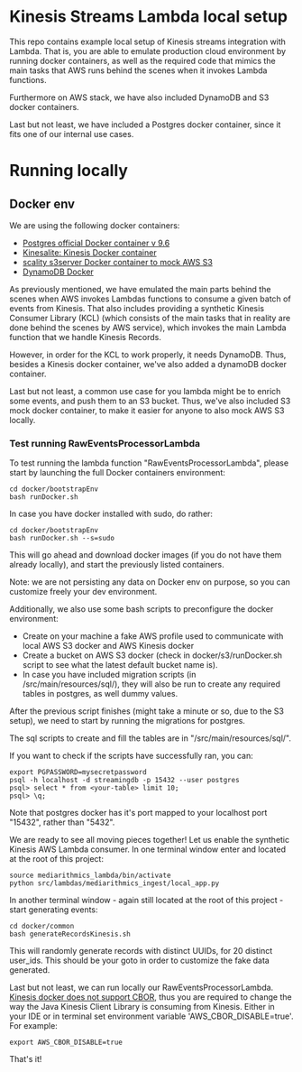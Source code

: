 # Kinesis Streams Lambda local setup

This repo contains example local setup of Kinesis streams integration with Lambda. 
That is, you are able to emulate production cloud environment by running docker containers, as well as the required code that mimics the main tasks that AWS runs behind the scenes when it invokes Lambda functions.

Furthermore on AWS stack, we have also included DynamoDB and S3 docker containers. 

Last but not least, we have included a Postgres docker container, since it fits one of our internal use cases. 


# Running locally


## Docker env

We are using the following docker containers:

- [Postgres official Docker container v 9.6](https://hub.docker.com/_/postgres/)
- [Kinesalite: Kinesis Docker container](vsouza/kinesis-local)
- [scality s3server Docker container to mock AWS S3](https://hub.docker.com/r/scality/s3server/)
- [DynamoDB Docker](https://hub.docker.com/r/dwmkerr/dynamodb/)

As previously mentioned, we have emulated the main parts behind the scenes when AWS invokes Lambdas functions to consume a given batch of events from Kinesis. 
That also includes providing a synthetic Kinesis Consumer Library (KCL) (which consists of the main tasks that in reality are done behind the scenes by AWS service), which invokes the main Lambda function that we handle Kinesis Records.

However, in order for the KCL to work properly, it needs DynamoDB. Thus, besides a Kinesis docker container, we've also added a dynamoDB docker container.

Last but not least, a common use case for you lambda might be to enrich some events, and push them to an S3 bucket. Thus, we've also included S3 mock docker container, to make it easier for anyone to also mock AWS S3 locally.

### Test running RawEventsProcessorLambda


To test running the lambda function "RawEventsProcessorLambda", please start by launching the full Docker containers environment:

```
cd docker/bootstrapEnv
bash runDocker.sh
```

In case you have docker installed with sudo, do rather:

```
cd docker/bootstrapEnv
bash runDocker.sh --s=sudo
```

This will go ahead and download docker images (if you do not have them already locally), and start the previously listed containers.

Note: we are not persisting any data on Docker env on purpose, so you can customize freely your dev environment.


Additionally, we also use some bash scripts to preconfigure the docker environment:

- Create on your machine a fake AWS profile used to communicate with local AWS S3 docker and AWS Kinesis docker
- Create a bucket on AWS S3 docker (check in docker/s3/runDocker.sh script to see what the latest default bucket name is).
- In case you have included migration scripts (in /src/main/resources/sql/), they will also be run to create any required tables in postgres, as well dummy values.


After the previous script finishes (might take a minute or so, due to the S3 setup), we need to start by running the migrations for postgres.

The sql scripts to create and fill the tables are in "/src/main/resources/sql/".

If you want to check if the scripts have successfully ran, you can:

```
export PGPASSWORD=mysecretpassword
psql -h localhost -d streamingdb -p 15432 --user postgres
psql> select * from <your-table> limit 10;
psql> \q;
```

Note that postgres docker has it's port mapped to your localhost port "15432", rather than "5432".

We are ready to see all moving pieces together! Let us enable the synthetic Kinesis AWS Lambda consumer. In one terminal window enter and located at the root of this project:
```
source mediarithmics_lambda/bin/activate
python src/lambdas/mediarithmics_ingest/local_app.py
```

In another terminal window - again still located at the root of this project - start generating events:
```
cd docker/common
bash generateRecordsKinesis.sh
```

This will randomly generate records with distinct UUIDs, for 20 distinct user_ids. This should be your goto in order to customize the fake data generated.



Last but not least, we can run locally our RawEventsProcessorLambda. [Kinesis docker does not support CBOR](https://github.com/mhart/kinesalite/blob/master/README.md#cbor-protocol-issues-with-the-java-sdk), thus you are required to change the way the Java Kinesis Client Library is consuming from Kinesis.
Either in your IDE or in terminal set environment variable 'AWS_CBOR_DISABLE=true'. For example:

```
export AWS_CBOR_DISABLE=true
```


That's it!

